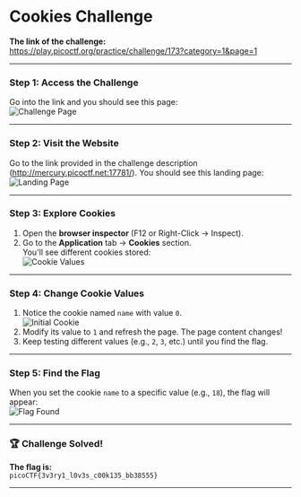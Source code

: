 # Cookies Challenge

**The link of the challenge:**  
https://play.picoctf.org/practice/challenge/173?category=1&page=1

---

### Step 1: Access the Challenge
Go into the link and you should see this page:  
![Challenge Page](./challenge.png)

---

### Step 2: Visit the Website
Go to the link provided in the challenge description (http://mercury.picoctf.net:17781/). You should see this landing page:  
![Landing Page](./land_screen.png)

---

### Step 3: Explore Cookies
1. Open the **browser inspector** (F12 or Right-Click → Inspect).
2. Go to the **Application** tab → **Cookies** section.  
   You'll see different cookies stored:  
   ![Cookie Values](./another_cookie_diff_value_gets_diff_cookie.png)

---

### Step 4: Change Cookie Values
1. Notice the cookie named `name` with value `0`.  
   ![Initial Cookie](./cookie_value_changed_and_name_of_cookie.png)
2. Modify its value to `1` and refresh the page. The page content changes!
3. Keep testing different values (e.g., `2`, `3`, etc.) until you find the flag.

---

### Step 5: Find the Flag
When you set the cookie `name` to a specific value (e.g., `18`), the flag will appear:  
![Flag Found](./got_the_flag.png)

---

### :trophy: Challenge Solved!
**The flag is:**  
`picoCTF{3v3ry1_l0v3s_c00k135_bb38555}`

---
